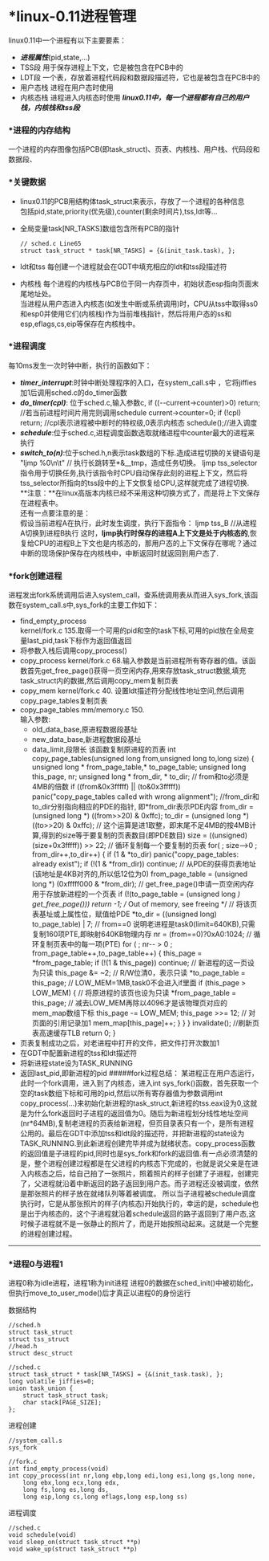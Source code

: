 # *linux-0.11进程管理
linux0.11中一个进程有以下主要要素：
* __*进程属性*__(pid,state,...)
* TSS段  用于保存进程上下文，它是被包含在PCB中的
* LDT段  一个表，存放着进程代码段和数据段描述符，它也是被包含在PCB中的
* 用户态栈  进程在用户态时使用
* 内核态栈  进程进入内核态时使用
__*linux0.11中，每一个进程都有自己的用户栈，内核栈和tss段*__

### *进程的内存结构
一个进程的内存图像包括PCB(即task_struct)、页表、内核栈、用户栈、代码段和数据段、

### *关键数据
* linux0.11的PCB用结构体task_struct来表示，存放了一个进程的各种信息  
包括pid,state,priority(优先级),counter(剩余时间片),tss,ldt等...
* 全局变量task[NR_TASKS]数组包含所有PCB的指针

      // sched.c Line65
      struct task_struct * task[NR_TASKS] = {&(init_task.task), };

* ldt和tss
每创建一个进程就会在GDT中填充相应的ldt和tss段描述符
* 内核栈
每个进程的内核栈与PCB位于同一内存页中，初始状态esp指向页面末尾地址处。  
当进程从用户态进入内核态(如发生中断或系统调用)时，CPU从tss中取得ss0和esp0并使用它们(内核栈)作为当前堆栈指针，然后将用户态的ss和esp,eflags,cs,eip等保存在内核栈中。

### *进程调度
每10ms发生一次时钟中断，执行的函数如下：
* __*timer_interrupt*__:时钟中断处理程序的入口，在system_call.s中 ，它将jiffies加1后调用sched.c的do_timer函数
* __*do_timer(cpl)*__:
  位于sched.c,输入参数c,
        if ((--current->counter)>0) 
            return; //若当前进程时间片用完则调用schedule
        current->counter=0;
        if (!cpl) return; //cpl表示进程被中断时的特权级,0表示内核态
        schedule();//进入调度    
* __*schedule*__:位于sched.c,进程调度函数选取就绪进程中counter最大的进程来执行
* __*switch_to(n)*__:位于sched.h,n表示task数组的下标.造成进程切换的关键语句是
      "ljmp %0\n\t" // 执行长跳转至*&__tmp，造成任务切换。
ljmp tss_selector指令用于切换任务,执行该指令时CPU自动保存此刻的进程上下文，然后将tss_selector所指向的tss段中的上下文恢复给CPU,这样就完成了进程切换.  
**注意：**在linux高版本内核已经不采用这种切换方式了，而是将上下文保存在进程表中。  
还有一点要注意的是：  
假设当前进程A在执行，此时发生调度，执行下面指令：
      ljmp tss_B //从进程A切换到进程B执行
这时，**ljmp执行时保存的进程A上下文是处于内核态的**,恢复给CPU的进程B上下文也是内核态的，那用户态的上下文保存在哪呢？通过中断的现场保护保存在内核栈中，中断返回时就返回到用户态了.

### *fork创建进程
  进程发出fork系统调用后进入system_call，查系统调用表从而进入sys_fork,该函数在system_call.s中,sys_fork的主要工作如下：
  * find_empty_process   
  kernel/fork.c 135.取得一个可用的pid和空的task下标,可用的pid放在全局变量last_pid,task下标作为返回值返回
  * 将参数入栈后调用copy_process()
  * copy_process
  kernel/fork.c 68.输入参数是当前进程所有寄存器的值。该函数首先get_free_page()获得一页空闲内存,用来存放task_struct数据,填充task_struct内的数据,然后调用copy_mem复制页表
  * copy_mem
  kernel/fork.c 40. 设置ldt描述符分配线性地址空间,然后调用copy_page_tables复制页表
  * copy_page_tables
  mm/memory.c 150.   
  输入参数:
    * old_data_base,原进程数据段基址
    * new_data_base,新进程数据段基址
    * data_limit,段限长
    该函数复制原进程的页表
          int copy_page_tables(unsigned long from,unsigned long to,long size)
          {
              unsigned long * from_page_table,* to_page_table;
              unsigned long this_page, nr;
              unsigned long * from_dir, * to_dir;
              // from和to必须是4MB的倍数
              if ((from&0x3fffff) || (to&0x3fffff))
                  panic("copy_page_tables called with wrong alignment");
              //from_dir和to_dir分别指向相应的PDE的指针, 即*from_dir表示PDE内容
              from_dir = (unsigned long *) ((from>>20) & 0xffc);
              to_dir = (unsigned long *) ((to>>20) & 0xffc);
              // 这个运算是进1取整，即末尾不足4MB的按4MB计算,得到的size等于要复制的页表数目(即PDE数目)
              size = ((unsigned) (size+0x3fffff)) >> 22;
              // 循环复制每一个要复制的页表
              for( ; size-->0 ; from_dir++,to_dir++) {
                  if (1 & *to_dir)
                      panic("copy_page_tables: already exist");
                  if (!(1 & *from_dir))
                      continue;
                  // 从PDE的获得页表地址(该地址是4KB对齐的,所以低12位为0)
                  from_page_table = (unsigned long *) (0xfffff000 & *from_dir);
                  // get_free_page()申请一页空闲内存用于存放新进程的一个页表
                  if (!(to_page_table = (unsigned long *) get_free_page()))
                      return -1;	/* Out of memory, see freeing */
                  // 将该页表基址或上属性位，赋值给PDE
                  *to_dir = ((unsigned long) to_page_table) | 7;
                  // from==0 说明老进程是task0(limit=640KB),只需复制160项PTE,即映射640KB物理内存
                  nr = (from==0)?0xA0:1024;
                  // 循环复制页表中的每一项(PTE)
                  for ( ; nr-- > 0 ; from_page_table++,to_page_table++) {
                      this_page = *from_page_table;
                      if (!(1 & this_page))
                          continue;
                      // 新进程的这一页设为只读
                      this_page &= ~2; // R/W位清0，表示只读
                      *to_page_table = this_page;
                      // LOW_MEM=1MB,task0不会进入if里面
                      if (this_page > LOW_MEM) {
                          // 将原进程的该页也设为只读
                          *from_page_table = this_page;
                          // 减去LOW_MEM再除以4096才是该物理页对应的mem_map数组下标
                          this_page -= LOW_MEM;
                          this_page >>= 12;
                          // 对页面的引用记录加1
                          mem_map[this_page]++;
                      }
                  }
              }
              invalidate();  //刷新页表高速缓存TLB
              return 0;
          }
  * 页表复制成功之后，对老进程中打开的文件，把文件打开次数加1
  * 在GDT中配置新进程的tss和ldt描述符
  * 将新进程state设为TASK_RUNNING
  * 返回last_pid,即新进程的pid
#####fork过程总结：
某进程正在用户态运行，此时一个fork调用，进入到了内核态，进入int sys_fork()函数，首先获取一个空的task数组下标和可用的pid,然后以所有寄存器值为参数调用int copy_process(...)来初始化新进程的task_struct,新进程的tss.eax设为0,这就是为什么fork返回时子进程的返回值为0。随后为新进程划分线性地址空间(nr*64MB),复制老进程的页表给新进程，但页目录表只有一个，是所有进程公用的。最后在GDT中添加tss和ldt段的描述符，并把新进程的state设为TASK_RUNNING.到此新进程创建完毕并成为就绪状态。copy_process函数的返回值是子进程的pid,同时也是sys_fork和fork的返回值.有一点必须清楚的是，整个进程创建过程都是在父进程的内核态下完成的，也就是说父亲是在进入内核态之后，给自己拍了一张照片，照着照片的样子创建了子进程，创建完了，父进程就沿着中断返回的路子返回到用户态。而子进程还没被调度，依然是那张照片的样子放在就绪队列等着被调度。 所以当子进程被schedule调度执行时，它是从那张照片的样子(内核态)开始执行的，幸运的是，schedule也是出于内核态的，这个子进程就沿着schedule返回的路子返回到了用户态,这时候子进程就不是一张静止的照片了，而是开始按照动起来。这就是一个完整的进程创建过程。
---
### *进程0与进程1
进程0称为idle进程，进程1称为init进程
进程0的数据在sched_init()中被初始化，但执行move_to_user_mode()后才真正以进程0的身份运行



数据结构

    //sched.h
    struct task_struct
    struct tss_struct
    //head.h
    struct desc_struct
    
    //sched.c
    struct task_struct * task[NR_TASKS] = {&(init_task.task), };
    long volatile jiffies=0;
    union task_union {
        struct task_struct task;
        char stack[PAGE_SIZE];
    };
进程创建
    
    //system_call.s
    sys_fork
    
    //fork.c
    int find_empty_process(void)
    int copy_process(int nr,long ebp,long edi,long esi,long gs,long none,
		long ebx,long ecx,long edx,
		long fs,long es,long ds,
		long eip,long cs,long eflags,long esp,long ss)
     
进程调度
    
    //sched.c
    void schedule(void)
    void sleep_on(struct task_struct **p)
    void wake_up(struct task_struct **p)
    